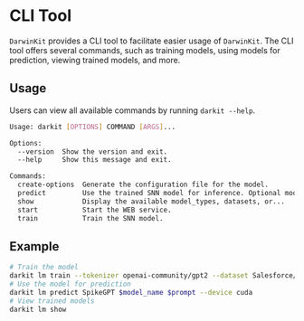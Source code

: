# CLI Tool

`DarwinKit` provides a CLI tool to facilitate easier usage of `DarwinKit`.
The CLI tool offers several commands, such as training models, using models for prediction, viewing trained models, and more.

## Usage 
Users can view all available commands by running `darkit --help`.
```bash
Usage: darkit [OPTIONS] COMMAND [ARGS]...

Options:
  --version  Show the version and exit.
  --help     Show this message and exit.

Commands:
  create-options  Generate the configuration file for the model.
  predict         Use the trained SNN model for inference. Optional model types can be viewed using the command darkit show...
  show            Display the available model_types, datasets, or...
  start           Start the WEB service.
  train           Train the SNN model.
```

## Example
```bash
# Train the model
darkit lm train --tokenizer openai-community/gpt2 --dataset Salesforce/wikitext:wikitext-103-raw-v1  SpikeGPT --vocab_size 30500 --ctx_len 1024
# Use the model for prediction
darkit lm predict SpikeGPT $model_name $prompt --device cuda
# View trained models
darkit lm show
```

